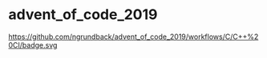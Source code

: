 # advent_of_code_2019

https://github.com/ngrundback/advent_of_code_2019/workflows/C/C++%20CI/badge.svg
